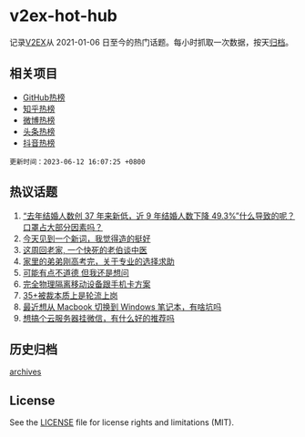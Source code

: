 # v2ex-hot-hub

 记录[V2EX](https://www.v2ex.com/)从 2021-01-06 日至今的热门话题。每小时抓取一次数据，按天[归档](archives)。
 
 ## 相关项目

- [GitHub热榜](https://github.com/it985/github-hot-hub)
- [知乎热榜](https://github.com/it985/zhihu-hot-hub)
- [微博热榜](https://github.com/it985/weibo-hot-hub)
- [头条热榜](https://github.com/it985/toutiao-hot-hub)
- [抖音热榜](https://github.com/it985/douyin-hot-hub)


 `更新时间：2023-06-12 16:07:25 +0800`

## 热议话题

1. [“去年结婚人数创 37 年来新低，近 9 年结婚人数下降 49.3%”什么导致的呢？口罩占大部分因素吗？](https://www.v2ex.com/t/947867)
1. [今天见到一个新词，我觉得造的挺好](https://www.v2ex.com/t/947882)
1. [这周回老家, 一个快死的老伯谈中医](https://www.v2ex.com/t/947784)
1. [家里的弟弟刚高考完，关于专业的选择求助](https://www.v2ex.com/t/947894)
1. [可能有点不道德 但我还是想问](https://www.v2ex.com/t/947816)
1. [完全物理隔离移动设备跟手机卡方案](https://www.v2ex.com/t/947901)
1. [35+被裁本质上是轮流上岗](https://www.v2ex.com/t/947859)
1. [最近想从 Macbook 切换到 Windows 笔记本，有啥坑吗](https://www.v2ex.com/t/947911)
1. [想搞个云服务器挂微信，有什么好的推荐吗](https://www.v2ex.com/t/947810)

## 历史归档

[archives](archives)

## License

See the [LICENSE](LICENSE) file for license rights and limitations (MIT).
